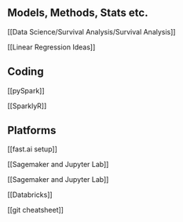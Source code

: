 
## Models, Methods, Stats etc.

[[Data Science/Survival Analysis/Survival Analysis]]

[[Linear Regression Ideas]]

## Coding

[[pySpark]]

[[SparklyR]]

## Platforms

[[fast.ai setup]]

[[Sagemaker and Jupyter Lab]]

[[Sagemaker and Jupyter Lab]]

[[Databricks]]

[[git cheatsheet]]